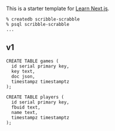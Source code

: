 This is a starter template for [Learn Next.js](https://nextjs.org/learn).

```
% createdb scribble-scrabble
% psql scribble-scrabble
...
```

## v1
```
CREATE TABLE games (
  id serial primary key,
  key text,
  doc json,
  timestampz timestamptz
);

CREATE TABLE players (
  id serial primary key,
  fbuid text,
  name text,
  timestampz timestamptz
);
```
